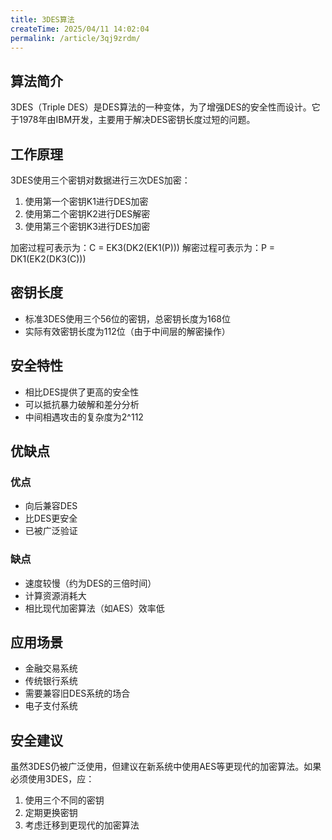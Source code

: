 ```yaml
---
title: 3DES算法
createTime: 2025/04/11 14:02:04
permalink: /article/3qj9zrdm/
---
```


## 算法简介
3DES（Triple DES）是DES算法的一种变体，为了增强DES的安全性而设计。它于1978年由IBM开发，主要用于解决DES密钥长度过短的问题。

## 工作原理
3DES使用三个密钥对数据进行三次DES加密：
1. 使用第一个密钥K1进行DES加密
2. 使用第二个密钥K2进行DES解密
3. 使用第三个密钥K3进行DES加密

加密过程可表示为：C = EK3(DK2(EK1(P)))
解密过程可表示为：P = DK1(EK2(DK3(C)))

## 密钥长度
- 标准3DES使用三个56位的密钥，总密钥长度为168位
- 实际有效密钥长度为112位（由于中间层的解密操作）

## 安全特性
- 相比DES提供了更高的安全性
- 可以抵抗暴力破解和差分分析
- 中间相遇攻击的复杂度为2^112

## 优缺点
### 优点
- 向后兼容DES
- 比DES更安全
- 已被广泛验证

### 缺点
- 速度较慢（约为DES的三倍时间）
- 计算资源消耗大
- 相比现代加密算法（如AES）效率低

## 应用场景
- 金融交易系统
- 传统银行系统
- 需要兼容旧DES系统的场合
- 电子支付系统

## 安全建议
虽然3DES仍被广泛使用，但建议在新系统中使用AES等更现代的加密算法。如果必须使用3DES，应：
1. 使用三个不同的密钥
2. 定期更换密钥
3. 考虑迁移到更现代的加密算法
